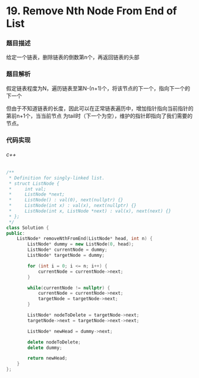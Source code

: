 # 19. Remove Nth Node From End of List

### 题目描述

给定一个链表，删除链表的倒数第n个，再返回链表的头部

### 题目解析

假定链表程度为N，遍历链表至第N-(n+1)个，将该节点的下一个，指向下一个的下一个

但由于不知道链表的长度，因此可以在正常链表遍历中，增加指针指向当前指针的第前n+1个，当当前节点
为tail时（下一个为空），维护的指针即指向了我们需要的节点。

### 代码实现

###### c++

```c++
/**
 * Definition for singly-linked list.
 * struct ListNode {
 *     int val;
 *     ListNode *next;
 *     ListNode() : val(0), next(nullptr) {}
 *     ListNode(int x) : val(x), next(nullptr) {}
 *     ListNode(int x, ListNode *next) : val(x), next(next) {}
 * };
 */
class Solution {
public:
    ListNode* removeNthFromEnd(ListNode* head, int n) {
        ListNode* dummy = new ListNode(0, head);
        ListNode* currentNode = dummy;
        ListNode* targetNode = dummy;

        for (int i = 0; i <= n; i++) {
            currentNode = currentNode->next;
        }

        while(currentNode != nullptr) {
            currentNode = currentNode->next;
            targetNode = targetNode->next;
        }

        ListNode* nodeToDelete = targetNode->next;
        targetNode->next = targetNode->next->next;

        ListNode* newHead = dummy->next;

        delete nodeToDelete;
        delete dummy;

        return newHead;
    }
};
```
